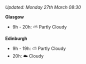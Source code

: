 *Updated: Monday 27th March 08:30*

**Glasgow**

* 9h - 20h: :partly_sunny: Partly Cloudy

**Edinburgh**

* 9h - 19h: :partly_sunny: Partly Cloudy
* 20h: :cloud: Cloudy
